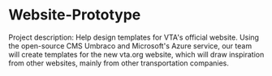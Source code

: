 # Website-Prototype

Project description: Help design templates for VTA's official website. Using the open-source CMS Umbraco and Microsoft's Azure service, our team will create templates for the new vta.org website, which will draw inspiration from other websites, mainly from other transportation companies.
